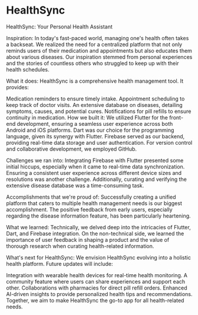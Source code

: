 # HealthSync
HealthSync: Your Personal Health Assistant


Inspiration: In today's fast-paced world, managing one's health often takes a backseat. We realized the need for a centralized platform that not only reminds users of their medication and appointments but also educates them about various diseases. Our inspiration stemmed from personal experiences and the stories of countless others who struggled to keep up with their health schedules.

What it does: HealthSync is a comprehensive health management tool. It provides:

Medication reminders to ensure timely intake.
Appointment scheduling to keep track of doctor visits.
An extensive database on diseases, detailing symptoms, causes, and potential cures.
Notifications for pill refills to ensure continuity in medication.
How we built it: We utilized Flutter for the front-end development, ensuring a seamless user experience across both Android and iOS platforms. Dart was our choice for the programming language, given its synergy with Flutter. Firebase served as our backend, providing real-time data storage and user authentication. For version control and collaborative development, we employed GitHub.

Challenges we ran into: Integrating Firebase with Flutter presented some initial hiccups, especially when it came to real-time data synchronization. Ensuring a consistent user experience across different device sizes and resolutions was another challenge. Additionally, curating and verifying the extensive disease database was a time-consuming task.

Accomplishments that we're proud of: Successfully creating a unified platform that caters to multiple health management needs is our biggest accomplishment. The positive feedback from early users, especially regarding the disease information feature, has been particularly heartening.

What we learned: Technically, we delved deep into the intricacies of Flutter, Dart, and Firebase integration. On the non-technical side, we learned the importance of user feedback in shaping a product and the value of thorough research when curating health-related information.

What's next for HealthSync: We envision HealthSync evolving into a holistic health platform. Future updates will include:

Integration with wearable health devices for real-time health monitoring.
A community feature where users can share experiences and support each other.
Collaborations with pharmacies for direct pill refill orders.
Enhanced AI-driven insights to provide personalized health tips and recommendations.
Together, we aim to make HealthSync the go-to app for all health-related needs.
